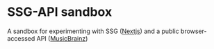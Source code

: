 # SSG-API sandbox
A sandbox for experimenting with SSG ([Nextjs](https://github.com/vercel/next.js)) and a public browser-accessed API ([MusicBrainz](https://wiki.musicbrainz.org/MusicBrainz_API))
